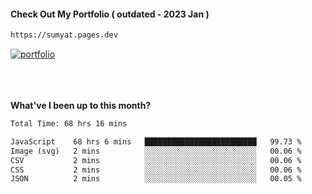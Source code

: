 #### Check Out My Portfolio ( outdated - 2023 Jan ) 
````bash
https://sumyat.pages.dev
````

<a href='https://sumyat.pages.dev/'>
    <img src='https://github.com/sumyat-aung/sumyat-aung/assets/108873224/c9b4f2be-c585-4dd3-84e1-692c3854a6d8' alt='portfolio' align='center' />
</a>


<br />
<br />


<br />
<br />

**What've I been up to this month?**

<!--START_SECTION:waka-->

```txt
Total Time: 68 hrs 16 mins

JavaScript    68 hrs 6 mins   █████████████████████████   99.73 %
Image (svg)   2 mins          ░░░░░░░░░░░░░░░░░░░░░░░░░   00.06 %
CSV           2 mins          ░░░░░░░░░░░░░░░░░░░░░░░░░   00.06 %
CSS           2 mins          ░░░░░░░░░░░░░░░░░░░░░░░░░   00.06 %
JSON          2 mins          ░░░░░░░░░░░░░░░░░░░░░░░░░   00.05 %
```

<!--END_SECTION:waka-->





